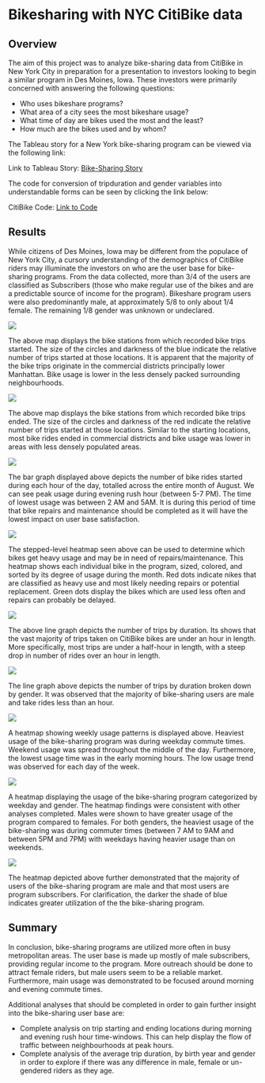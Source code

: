 # Bikesharing with NYC CitiBike data

## Overview

The aim of this project was to analyze bike-sharing data from CitiBike in New York City in preparation for a presentation to investors looking to begin a similar program in Des Moines, Iowa. These investors were primarily concerned with answering the following questions:

- Who uses bikeshare programs?
- What area of a city sees the most bikeshare usage?
- What time of day are bikes used the most and the least?
- How much are the bikes used and by whom?

The Tableau story for a New York bike-sharing program can be viewed via the following link:

Link to Tableau Story: [Bike-Sharing Story](https://public.tableau.com/app/profile/jbowman1086/viz/Bike-SharingAnalysis_16650956680760/Bike-SharingStory?publish=yes)

The code for conversion of tripduration and gender variables into understandable forms can be seen by clicking the link below:

CitiBike Code: [Link to Code](https://github.com/jbowman86/Bike_Sharing_Program/blob/b115cd6a194e53e2cb355f05b3027c4f48acf81f/NYC_CitiBike_Challenge.ipynb)

## Results

While citizens of Des Moines, Iowa may be different from the populace of New York City, a cursory understanding of the demographics of CitiBike riders may illuminate the investors on who are the user base for bike-sharing programs.  From the data collected, more than 3/4 of the users are classified as Subscribers (those who make regular use of the bikes and are a predictable source of income for the program).  Bikeshare program users were also predominantly male, at approximately 5/8 to only about 1/4 female. The remaining 1/8 gender was unknown or undeclared.

![](https://github.com/jbowman86/Bike_Sharing_Program/blob/be8fce428c4b8e4022c002ad7abf5cc1a634aba3/Images/NYC_Starting_Location.png)

The above map displays the bike stations from which recorded bike trips started. The size of the circles and darkness of the blue indicate the relative number of trips started at those locations. It is apparent that the majority of the bike trips originate in the commercial districts principally lower Manhattan.  Bike usage is lower in the less densely packed surrounding neighbourhoods. 

![](https://github.com/jbowman86/Bike_Sharing_Program/blob/be8fce428c4b8e4022c002ad7abf5cc1a634aba3/Images/NYC_Ending_Location.png)

The above map displays the bike stations from which recorded bike trips ended. The size of the circles and darkness of the red indicate the relative number of trips started at those locations. Similar to the starting locations, most bike rides ended in commercial districts and bike usage was lower in areas with less densely populated areas.  

![](https://github.com/jbowman86/Bike_Sharing_Program/blob/ec964eb9723ea10f462aabe3b45768061943a633/Images/NYC_Peaki_Riding_Hours.png)

The bar graph displayed above depicts the number of bike rides started during each hour of the day, totalled across the entire month of August. We can see peak usage during evening rush hour (between 5-7 PM).  The time of lowest usage was between 2 AM and 5AM.  It is during this period of time that bike repairs and maintenance should be completed as it will have the lowest impact on user base satisfaction.

![](https://github.com/jbowman86/Bike_Sharing_Program/blob/ec964eb9723ea10f462aabe3b45768061943a633/Images/NYC_Bike_Repairs.png)

The stepped-level heatmap seen above can be used to determine which bikes get heavy usage and may be in need of repairs/maintenance.  This heatmap shows each individual bike in the program, sized, colored, and sorted by its degree of usage during the month.  Red dots indicate nikes that are classified as heavy use and most likely needing repairs or potential replacement.  Green dots display the bikes which are used less often and repairs can probably be delayed.

![](https://github.com/jbowman86/Bike_Sharing_Program/blob/ec964eb9723ea10f462aabe3b45768061943a633/Images/NYC_trip_duration.png)

The above line graph depicts the number of trips by duration.  Its shows that the vast majority of trips taken on CitiBike bikes are under an hour in length. More specifically, most trips are under a half-hour in length, with a steep drop in number of rides over an hour in length.

![](https://github.com/jbowman86/Bike_Sharing_Program/blob/ec964eb9723ea10f462aabe3b45768061943a633/Images/NYC_trip_duration_gender.png)


The line graph above depicts the number of trips by duration broken down by gender.  It was observed that the majority of bike-sharing users are male and take rides less than an hour.

![](https://github.com/jbowman86/Bike_Sharing_Program/blob/ec964eb9723ea10f462aabe3b45768061943a633/Images/NYC_peak_use_hours.png)

A heatmap showing weekly usage patterns is displayed above. Heaviest usage of the bike-sharing program was during weekday commute times.  Weekend usage was spread throughout the middle of the day.  Furthermore, the lowest usage time was in the early morning hours.  The low usage trend was observed for each day of the week. 

![](https://github.com/jbowman86/Bike_Sharing_Program/blob/ec964eb9723ea10f462aabe3b45768061943a633/Images/NYC_Trips_per_Weekday_Gender_per_Hour.png)

A heatmap displaying the usage of the bike-sharing program categorized by weekday and gender.  The heatmap findings were consistent with other analyses completed.  Males were shown to have greater usage of the program compared to females.  For both genders, the heaviest usage of the bike-sharing was during commuter times (between 7 AM to 9AM and between 5PM and 7PM) with weekdays having heavier usage than on weekends.  

![](https://github.com/jbowman86/Bike_Sharing_Program/blob/ec964eb9723ea10f462aabe3b45768061943a633/Images/NYC_trips_user_day_gender.png)

The heatmap depicted above further demonstrated that the majority of users of the bike-sharing program are male and that most users are program subscribers.  For clarification, the darker the shade of blue indicates greater utilization of the the bike-sharing program.

## Summary

In conclusion, bike-sharing programs are utilized more often in busy metropolitan areas.  The user base is made up mostly of male subscribers, providing regular income to the program. More outreach should be done to attract female riders, but male users seem to be a reliable market. Furthermore, main usage was demonstrated to be focused around morning and evening commute times.

Additional analyses that should be completed in order to gain further insight into the bike-sharing user base are:

- Complete analysis on trip starting and ending locations during morning and evening rush hour time-windows.  This can help display the flow of traffic between neighbourhoods at peak hours.
- Complete analysis of the average trip duration, by birth year and gender in order to explore if there was any difference in male, female or un-gendered riders as they age.





